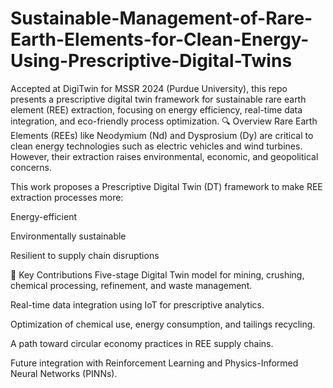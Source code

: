 # Sustainable-Management-of-Rare-Earth-Elements-for-Clean-Energy-Using-Prescriptive-Digital-Twins
Accepted at DigiTwin for MSSR 2024 (Purdue University), this repo presents a prescriptive digital twin framework for sustainable rare earth element (REE) extraction, focusing on energy efficiency, real-time data integration, and eco-friendly process optimization.
🔍 Overview
Rare Earth Elements (REEs) like Neodymium (Nd) and Dysprosium (Dy) are critical to clean energy technologies such as electric vehicles and wind turbines. However, their extraction raises environmental, economic, and geopolitical concerns.

This work proposes a Prescriptive Digital Twin (DT) framework to make REE extraction processes more:

Energy-efficient

Environmentally sustainable

Resilient to supply chain disruptions

🧠 Key Contributions
Five-stage Digital Twin model for mining, crushing, chemical processing, refinement, and waste management.

Real-time data integration using IoT for prescriptive analytics.

Optimization of chemical use, energy consumption, and tailings recycling.

A path toward circular economy practices in REE supply chains.

Future integration with Reinforcement Learning and Physics-Informed Neural Networks (PINNs).

